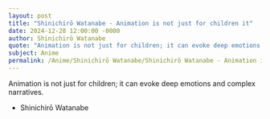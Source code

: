 ```yaml
---
layout: post
title: "Shinichirō Watanabe - Animation is not just for children it"
date: 2024-12-28 12:00:00 -0000
author: Shinichirō Watanabe
quote: "Animation is not just for children; it can evoke deep emotions and complex narratives."
subject: Anime
permalink: /Anime/Shinichirō Watanabe/Shinichirō Watanabe - Animation is not just for children it
---
```


Animation is not just for children; it can evoke deep emotions and complex narratives.

- Shinichirō Watanabe

